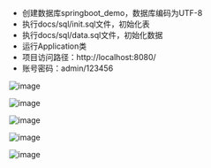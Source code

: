 - 创建数据库springboot_demo，数据库编码为UTF-8
- 执行docs/sql/init.sql文件，初始化表
- 执行docs/sql/data.sql文件，初始化数据
- 运行Application类
- 项目访问路径：http://localhost:8080/
- 账号密码：admin/123456

![image](https://github.com/wenfengSAT/SpringbootCRM/tree/master/docs/img/15357025821.jpg)

![image](https://github.com/wenfengSAT/SpringbootCRM/raw/master/docs/img/15357025822.jpg)

![image](https://github.com/wenfengSAT/SpringbootCRM/tree/master/docs/img/15357025823.jpg)

![image](https://github.com/wenfengSAT/SpringbootCRM/tree/master/docs/img/15357025824.jpg)

![image](https://github.com/wenfengSAT/SpringbootCRM/tree/master/docs/img/15357025825.jpg)
